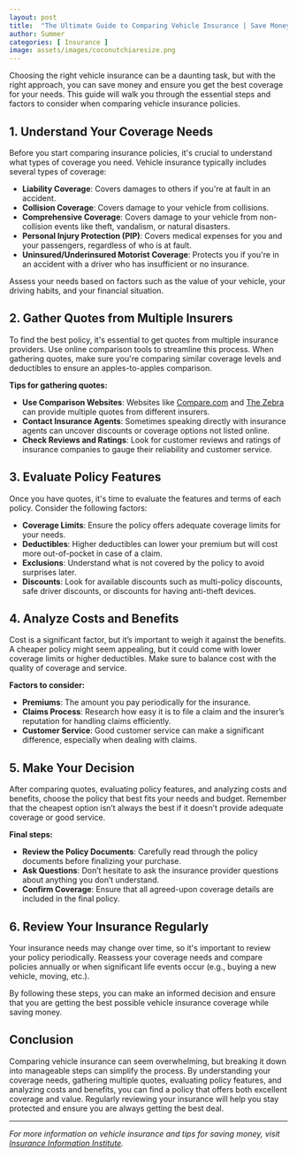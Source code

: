 ```yaml
---
layout: post
title:  "The Ultimate Guide to Comparing Vehicle Insurance | Save Money and Get the Best Coverage"
author: Summer
categories: [ Insurance ]
image: assets/images/coconutchiaresize.png
---
```

Choosing the right vehicle insurance can be a daunting task, but with the right approach, you can save money and ensure you get the best coverage for your needs. This guide will walk you through the essential steps and factors to consider when comparing vehicle insurance policies.

## 1. Understand Your Coverage Needs

Before you start comparing insurance policies, it's crucial to understand what types of coverage you need. Vehicle insurance typically includes several types of coverage:

- **Liability Coverage**: Covers damages to others if you're at fault in an accident.
- **Collision Coverage**: Covers damage to your vehicle from collisions.
- **Comprehensive Coverage**: Covers damage to your vehicle from non-collision events like theft, vandalism, or natural disasters.
- **Personal Injury Protection (PIP)**: Covers medical expenses for you and your passengers, regardless of who is at fault.
- **Uninsured/Underinsured Motorist Coverage**: Protects you if you're in an accident with a driver who has insufficient or no insurance.

Assess your needs based on factors such as the value of your vehicle, your driving habits, and your financial situation.

## 2. Gather Quotes from Multiple Insurers

To find the best policy, it's essential to get quotes from multiple insurance providers. Use online comparison tools to streamline this process. When gathering quotes, make sure you're comparing similar coverage levels and deductibles to ensure an apples-to-apples comparison.

**Tips for gathering quotes:**
- **Use Comparison Websites**: Websites like [Compare.com](https://www.compare.com) and [The Zebra](https://www.thezebra.com) can provide multiple quotes from different insurers.
- **Contact Insurance Agents**: Sometimes speaking directly with insurance agents can uncover discounts or coverage options not listed online.
- **Check Reviews and Ratings**: Look for customer reviews and ratings of insurance companies to gauge their reliability and customer service.

## 3. Evaluate Policy Features

Once you have quotes, it's time to evaluate the features and terms of each policy. Consider the following factors:

- **Coverage Limits**: Ensure the policy offers adequate coverage limits for your needs.
- **Deductibles**: Higher deductibles can lower your premium but will cost more out-of-pocket in case of a claim.
- **Exclusions**: Understand what is not covered by the policy to avoid surprises later.
- **Discounts**: Look for available discounts such as multi-policy discounts, safe driver discounts, or discounts for having anti-theft devices.

## 4. Analyze Costs and Benefits

Cost is a significant factor, but it’s important to weigh it against the benefits. A cheaper policy might seem appealing, but it could come with lower coverage limits or higher deductibles. Make sure to balance cost with the quality of coverage and service.

**Factors to consider:**
- **Premiums**: The amount you pay periodically for the insurance.
- **Claims Process**: Research how easy it is to file a claim and the insurer’s reputation for handling claims efficiently.
- **Customer Service**: Good customer service can make a significant difference, especially when dealing with claims.

## 5. Make Your Decision

After comparing quotes, evaluating policy features, and analyzing costs and benefits, choose the policy that best fits your needs and budget. Remember that the cheapest option isn’t always the best if it doesn’t provide adequate coverage or good service.

**Final steps:**
- **Review the Policy Documents**: Carefully read through the policy documents before finalizing your purchase.
- **Ask Questions**: Don’t hesitate to ask the insurance provider questions about anything you don’t understand.
- **Confirm Coverage**: Ensure that all agreed-upon coverage details are included in the final policy.

## 6. Review Your Insurance Regularly

Your insurance needs may change over time, so it's important to review your policy periodically. Reassess your coverage needs and compare policies annually or when significant life events occur (e.g., buying a new vehicle, moving, etc.).

By following these steps, you can make an informed decision and ensure that you are getting the best possible vehicle insurance coverage while saving money.

## Conclusion

Comparing vehicle insurance can seem overwhelming, but breaking it down into manageable steps can simplify the process. By understanding your coverage needs, gathering multiple quotes, evaluating policy features, and analyzing costs and benefits, you can find a policy that offers both excellent coverage and value. Regularly reviewing your insurance will help you stay protected and ensure you are always getting the best deal.

---

*For more information on vehicle insurance and tips for saving money, visit [Insurance Information Institute](https://www.iii.org).* 
